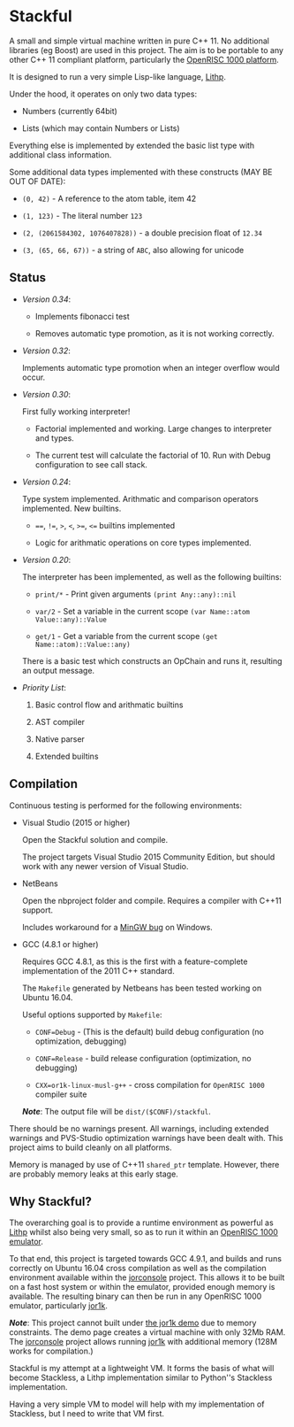 Stackful
========

A small and simple virtual machine written in pure C++ 11. No additional
libraries (eg Boost) are used in this project. The aim is to be portable to
any other C++ 11 compliant platform, particularly the [OpenRISC 1000 platform](https://openrisc.io/).

It is designed to run a very simple Lisp-like language, [Lithp](http://github.com/andrakis/node-lithp).

Under the hood, it operates on only two data types:

* Numbers (currently 64bit)

* Lists (which may contain Numbers or Lists)

Everything else is implemented by extended the basic list type with additional class information.

Some additional data types implemented with these constructs (MAY BE OUT OF DATE):

* `(0, 42)` - A reference to the atom table, item 42

* `(1, 123)` - The literal number `123`

* `(2, (2061584302, 1076407828))` - a double precision float of `12.34`

* `(3, (65, 66, 67))` - a string of `ABC`, also allowing for unicode


Status
------

* *Version 0.34*:

  * Implements fibonacci test

  * Removes automatic type promotion, as it is not working correctly.

* *Version 0.32*:

   Implements automatic type promotion when an integer overflow would occur.

* *Version 0.30*:

   First fully working interpreter!

   * Factorial implemented and working. Large changes to interpreter and types.

   * The current test will calculate the factorial of 10. Run with Debug configuration to see call stack.

* *Version 0.24*:

   Type system implemented. Arithmatic and comparison operators implemented. New builtins.

   * `==`, `!=`, `>`, `<`, `>=`, `<=` builtins implemented

   * Logic for arithmatic operations on core types implemented.

* *Version 0.20*:

   The interpreter has been implemented, as well as the following builtins:

   * `print/*` - Print given arguments `(print Any::any)::nil`

   * `var/2` - Set a variable in the current scope `(var Name::atom Value::any)::Value`

   * `get/1` - Get a variable from the current scope `(get Name::atom)::Value::any)`

   There is a basic test which constructs an OpChain and runs it, resulting an output message.

* *Priority List*:

   1. Basic control flow and arithmatic builtins

   2. AST compiler

   3. Native parser

   4. Extended builtins

Compilation
-----------

Continuous testing is performed for the following environments:

* Visual Studio (2015 or higher)

   Open the Stackful solution and compile.

   The project targets Visual Studio 2015 Community Edition, but should work
   with any newer version of Visual Studio.

* NetBeans

   Open the nbproject folder and compile. Requires a compiler with C++11 support.

   Includes workaround for a [MinGW bug](https://github.com/andrakis/Stackful/commit/c3b722ad7dc2e462ee0e56fbc1997ceaf4df0683) on Windows.

* GCC (4.8.1 or higher)

   Requires GCC 4.8.1, as this is the first with a feature-complete
   implementation of the 2011 C++ standard.

   The `Makefile` generated by Netbeans has been tested working on Ubuntu 16.04.

   Useful options supported by `Makefile`:

   * `CONF=Debug` - (This is the default) build debug configuration (no optimization, debugging)

   * `CONF=Release` - build release configuration (optimization, no debugging)

   * `CXX=or1k-linux-musl-g++` - cross compilation for `OpenRISC 1000` compiler suite

   ***Note***: The output file will be `dist/($CONF)/stackful`.

There should be no warnings present. All warnings, including extended warnings and PVS-Studio optimization
warnings have been dealt with. This project aims to build cleanly on all platforms.

Memory is managed by use of C++11 `shared_ptr` template. However, there are probably memory leaks at this
early stage.


Why Stackful?
-------------

The overarching goal is to provide a runtime environment as powerful as [Lithp](https://github.com/andrakis/node-lithp)
whilst also being very small, so as to run it within an [OpenRISC 1000 emulator](http://s-macke.github.io/jor1k/demos/main.html).

To that end, this project is targeted towards GCC 4.9.1, and builds and runs
correctly on Ubuntu 16.04 cross compilation as well as the compilation environment available
within the [jorconsole](https://github.com/andrakis/jorconsole) project. This allows it to be
built on a fast host system or within the emulator, provided enough memory is available. The
resulting binary can then be run in any OpenRISC 1000 emulator, particularly [jor1k](https://github.com/s-macke/jor1k).

***Note***: This project cannot built under [the jor1k demo](http://s-macke.github.io/jor1k/demos/main.html) due to memory constraints. The demo page creates
a virtual machine with only 32Mb RAM. The [jorconsole](https://github.com/andrakis/jorconsole) project allows
running [jor1k](https://github.com/s-macke/jor1k) with additional memory (128M works for compilation.)

Stackful is my attempt at a lightweight VM. It forms the basis of what will
become Stackless, a Lithp implementation similar to Python''s Stackless
implementation.

Having a very simple VM to model will help with my implementation of
Stackless, but I need to write that VM first.
